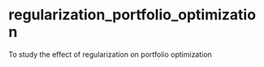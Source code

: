 # regularization_portfolio_optimization
To study the effect of regularization on portfolio optimization

